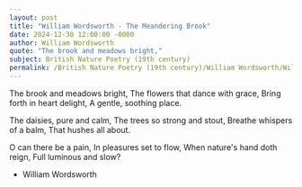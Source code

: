 ```yaml
---
layout: post
title: "William Wordsworth - The Meandering Brook"
date: 2024-12-30 12:00:00 -0000
author: William Wordsworth
quote: "The brook and meadows bright,"
subject: British Nature Poetry (19th century)
permalink: /British Nature Poetry (19th century)/William Wordsworth/William Wordsworth - The Meandering Brook
---
```


The brook and meadows bright,
The flowers that dance with grace,
Bring forth in heart delight,
A gentle, soothing place.

The daisies, pure and calm,
The trees so strong and stout,
Breathe whispers of a balm,
That hushes all about.

O can there be a pain,
In pleasures set to flow,
When nature's hand doth reign,
Full luminous and slow?


- William Wordsworth
